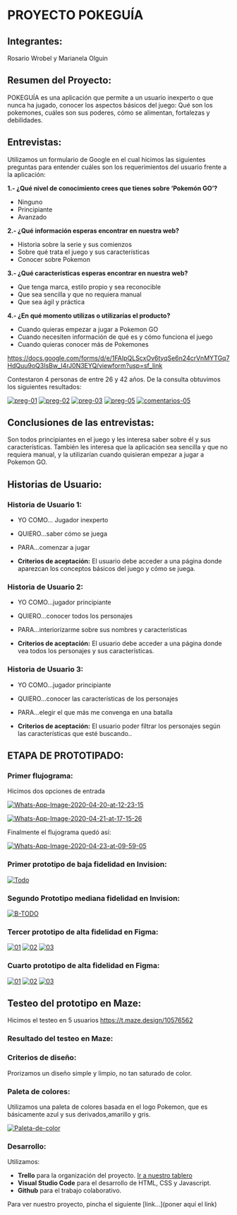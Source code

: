 # PROYECTO POKEGUÍA

## Integrantes:
Rosario Wrobel y Marianela Olguin

## Resumen del Proyecto:
POKEGUÍA es una aplicación que permite a un usuario inexperto  o que nunca ha jugado, conocer los aspectos básicos del juego: Qué son los pokemones, cuáles son sus poderes, cómo se alimentan, fortalezas y debilidades.

## Entrevistas:
Utilizamos un formulario de Google en el cual hicimos las siguientes preguntas para entender cuáles son los requerimientos del usuario frente a la aplicación:

**1.- ¿Qué nivel de conocimiento crees que  tienes sobre ‘Pokemón GO’?**

- Ninguno
- Principiante
- Avanzado

**2.- ¿Qué información esperas encontrar en nuestra web?**
- Historia sobre la serie y sus comienzos
- Sobre qué trata el juego y sus características
- Conocer sobre Pokemon

**3.- ¿Qué características esperas encontrar en nuestra web?**
- Que tenga marca, estilo propio y sea reconocible
- Que sea sencilla y que no requiera manual
- Que sea ágil y práctica

**4.- ¿En qué momento utilizas o utilizarías el producto?**
- Cuando quieras empezar a jugar a Pokemon GO
- Cuando necesiten información de qué es y cómo funciona el juego
- Cuando quieras conocer más de Pokemones

https://docs.google.com/forms/d/e/1FAIpQLScxOv6tyqSe6n24crVnMYTGq7HdQuu9oQ3IsBw_I4rJ0N3EYQ/viewform?usp=sf_link

Contestaron 4 personas de entre 26 y 42 años.
De la consulta obtuvimos los siguientes resultados:

<a href="https://imgbb.com/"><img src="https://i.ibb.co/1swpG2P/preg-01.jpg" alt="preg-01" border="0"></a>
<a href="https://ibb.co/4MRQx6Z"><img src="https://i.ibb.co/y5F3Jwn/preg-02.jpg" alt="preg-02" border="0"></a>
<a href="https://ibb.co/hL8Xv7J"><img src="https://i.ibb.co/7jygFYd/preg-03.jpg" alt="preg-03" border="0"></a>
<a href="https://ibb.co/LY9d5JZ"><img src="https://i.ibb.co/mbh58Xc/preg-05.jpg" alt="preg-05" border="0"></a>
<a href="https://imgbb.com/"><img src="https://i.ibb.co/wWbxTPb/comentarios-05.jpg" alt="comentarios-05" border="0"></a>

## Conclusiones de las entrevistas:
Son todos principiantes en el juego y les interesa saber sobre él y sus características. También les interesa que la aplicación sea sencilla y que no requiera manual, y la utilizarían cuando quisieran empezar a jugar a Pokemon GO.

## Historias de Usuario:

### Historia de Usuario 1: 
- YO COMO... Jugador inexperto
- QUIERO...saber cómo se juega
- PARA...comenzar a jugar

- **Criterios de aceptación:** El usuario debe acceder a una página donde aparezcan los conceptos básicos del juego y cómo se juega.


### Historia de Usuario 2:
- YO COMO...jugador principiante
- QUIERO...conocer todos los personajes
- PARA...interiorizarme sobre sus nombres y características

- **Criterios de aceptación:** El usuario debe acceder a una página donde vea todos los personajes y sus características.


### Historia de Usuario 3:
- YO COMO...jugador principiante
- QUIERO...conocer las características de los personajes
- PARA...elegir el que más me convenga en una batalla

- **Criterios de aceptación:** El usuario poder filtrar los personajes según las características que esté buscando..

## ETAPA DE PROTOTIPADO:

### Primer flujograma:
Hicimos dos opciones de entrada

<a href="https://ibb.co/gTj0nyt"><img src="https://i.ibb.co/swmTBjs/Whats-App-Image-2020-04-20-at-12-23-15.jpg" alt="Whats-App-Image-2020-04-20-at-12-23-15" border="0"></a>

<a href="https://ibb.co/gJHS8Cy"><img src="https://i.ibb.co/9Wzb0jn/Whats-App-Image-2020-04-21-at-17-15-26.jpg" alt="Whats-App-Image-2020-04-21-at-17-15-26" border="0"></a>

Finalmente el flujograma quedó así:

<a href="https://ibb.co/2nnYXNg"><img src="https://i.ibb.co/TvvqzLm/Whats-App-Image-2020-04-23-at-09-59-05.jpg" alt="Whats-App-Image-2020-04-23-at-09-59-05" border="0"></a>

### Primer prototipo de baja fidelidad en Invision:

<a href="https://ibb.co/1mHCv6z"><img src="https://i.ibb.co/0GP0Dts/Todo.jpg" alt="Todo" border="0"></a>


### Segundo Prototipo mediana fidelidad en Invision:

<a href="https://ibb.co/QQh3TYK"><img src="https://i.ibb.co/YQJF1fL/B-TODO.jpg" alt="B-TODO" border="0"></a>


### Tercer prototipo de alta fidelidad en Figma:

<a href="https://ibb.co/SPcQcc0"><img src="https://i.ibb.co/s2C5CCQ/01.jpg" alt="01" border="0"></a>
<a href="https://ibb.co/2kG12b1"><img src="https://i.ibb.co/bKcMhfM/02.jpg" alt="02" border="0"></a>
<a href="https://ibb.co/8YrLLpG"><img src="https://i.ibb.co/phfBB8N/03.jpg" alt="03" border="0"></a>

### Cuarto prototipo de alta fidelidad en Figma:

<a href="https://ibb.co/6HX19yv"><img src="https://i.ibb.co/8rYdvmz/01.jpg" alt="01" border="0"></a>
<a href="https://ibb.co/xg3mX7W"><img src="https://i.ibb.co/n1R36L9/02.jpg" alt="02" border="0"></a>
<a href="https://ibb.co/P5XNkFz"><img src="https://i.ibb.co/SKYPS57/03.jpg" alt="03" border="0"></a>

## Testeo del prototipo en Maze:
Hicimos el testeo en 5 usuarios
https://t.maze.design/10576562

### Resultado del testeo en Maze:




### Criterios de diseño:
Prorizamos un diseño simple y limpio, no tan saturado de color.


### Paleta de colores:
Utilizamos una paleta de colores basada en el logo Pokemon, que es básicamente azul y sus derivados,amarillo y gris.

<a href="https://ibb.co/b5kB2sR"><img src="https://i.ibb.co/7tqWRnN/Paleta-de-color.jpg" alt="Paleta-de-color" border="0"></a>


### Desarrollo:

Utilizamos:
- **Trello** para la organización del proyecto. [Ir a nuestro tablero](https://trello.com/invite/b/EnEEXWGr/be5f00c5e53936eab55b6a5a562a41e6/proyecto-2-data-lovers-pokegu%C3%ADa)
- **Visual Studio Code** para el desarrollo de HTML, CSS y Javascript.
- **Github** para el trabajo colaborativo. 

Para ver nuestro proyecto, pincha el siguiente [link...](poner aquí el link)



